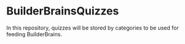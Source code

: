 # BuilderBrainsQuizzes
In this repository, quizzes will be stored by categories to be used for feeding BuilderBrains.
